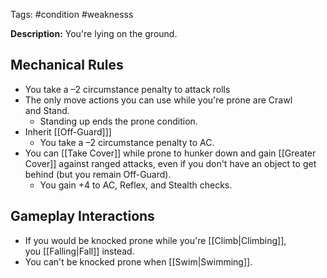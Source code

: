 Tags: #condition #weaknesss

 **Description:** You're lying on the ground.
## Mechanical Rules

- You take a –2 circumstance penalty to attack rolls  
- The only move actions you can use while you're prone are Crawl and Stand.  
	- Standing up ends the prone condition. 
- Inherit [[Off-Guard]]]
	- You take a –2 circumstance penalty to AC.
- You can [[Take Cover]] while prone to hunker down and gain [[Greater Cover]] against ranged attacks, even if you don't have an object to get behind (but you remain Off-Guard). 
	- You gain +4 to AC, Reflex, and Stealth checks.

## Gameplay Interactions

- If you would be knocked prone while you're [[Climb|Climbing]], you [[Falling|Fall]] instead.
- You can't be knocked prone when [[Swim|Swimming]].